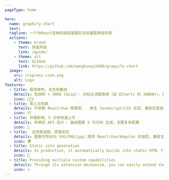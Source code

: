 ```yaml
---
pageType: home

hero:
  name: graphify-chart
  text: 
  tagline: 一个为React定制的高性能图形及轻量图表组件库
  actions:
    - theme: brand
      text: 快速开始
      link: /guide/
    - theme: alt
      text: GitHub
      link: https://github.com/wangkunyu1998/grapyify-chart
  image:
    src: /rspress-icon.png
    alt: Logo
features:
  - title: 极简体积，无负担集成
    details: 包体积 < 30KB (Gzip)： 对标主流图表库（如 ECharts 的 300KB+），体积减少 90%，首屏加载速度提升 3 倍
    icon: 🏃🏻‍♀️
  - title: 零三方依赖
    details: 不依赖 React/Vue 等框架，  原生 JavaScript/CSS 实现，兼容任意技术栈
    icon: 📦
  - title: 开箱即用，5 分钟快速上手
    details: 声明式 API 设计： 基础图表 5 行代码 生成，无需复杂配置
    icon: 🎨
  - title:  全场景适配，跨端无忧
    details: 图表可导出为 SVG/PNG/jpg；提供 React/Vue/Angular 封装层，兼容主流前端框架
    icon: 🌍
  - title: Static site generation
    details: In production, it automatically builds into static HTML files, which can be easily deployed anywhere.
    icon: 🌈
  - title: Providing multiple custom capabilities
    details: Through its extension mechanism, you can easily extend theme UI and build process.
    icon: 🔥
---
```

